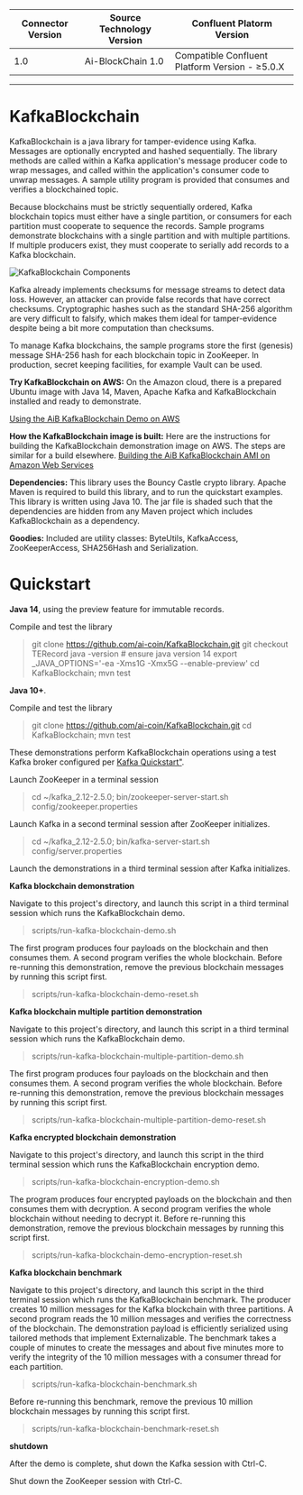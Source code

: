 | Connector Version | Source Technology Version | Confluent Platorm Version |   
| --- | --- | --- |  
| 1.0 | Ai-BlockChain 1.0 | Compatible Confluent Platform Version - ≥5.0.X |  
---

# KafkaBlockchain
KafkaBlockchain is a java library for tamper-evidence using Kafka. Messages are optionally encrypted and hashed sequentially. The library methods are called within a Kafka application's message producer code to wrap messages, and called within the application's consumer code to unwrap messages. A sample utility program is provided that consumes and verifies a blockchained topic.

Because blockchains must be strictly sequentially ordered, Kafka blockchain topics must either have a single partition, or consumers for each partition must cooperate to sequence the records. Sample programs demonstrate blockchains with a single partition and with multiple partitions. If multiple producers exist, they must cooperate to serially add records to a Kafka blockchain.

![KafkaBlockchain Components](https://github.com/ai-coin/KafkaBlockchain/blob/master/doc/KafkaBlockchain.jpeg)

Kafka already implements checksums for message streams to detect data loss. However, an attacker can provide false records that have correct checksums. Cryptographic hashes such as the standard SHA-256 algorithm are very difficult to falsify, which makes them ideal for tamper-evidence despite being a bit more computation than checksums.

To manage Kafka blockchains, the sample programs store the first (genesis) message SHA-256 hash for each blockchain topic in ZooKeeper. In production, secret keeping facilities, for example Vault can be used.

**Try KafkaBlockchain on AWS:**
On the Amazon cloud, there is a prepared Ubuntu image with Java 14, Maven, Apache Kafka and KafkaBlockchain installed and ready to demonstrate.

[Using the AiB KafkaBlockchain Demo on AWS](https://github.com/ai-coin/KafkaBlockchain/blob/master/doc/Using%20the%20AiB%20KafkaBlockchain%20Demo%20on%20AWS.pdf)

**How the KafkaBlockchain image is built:** Here are the instructions for building the KafkaBlockchain demonstration image on AWS. The steps are similar for a build elsewhere.
[Building the AiB KafkaBlockchain AMI on Amazon Web Services](https://github.com/ai-coin/KafkaBlockchain/blob/master/doc/Building%20the%20AiB%20KafkaBlockchain%20AMI%20on%20Amazon%20Web%20Services.pdf)


**Dependencies:**
This library uses the Bouncy Castle crypto library.
Apache Maven is required to build this library, and to run the quickstart examples.
This library is written using Java 10.
The jar file is shaded such that the dependencies are hidden from any Maven project which includes KafkaBlockchain as a dependency.

**Goodies:**
Included are utility classes: ByteUtils, KafkaAccess, ZooKeeperAccess, SHA256Hash and Serialization.

# Quickstart

 **Java 14**, using the preview feature for immutable records.

 Compile and test the library
 > git clone https://github.com/ai-coin/KafkaBlockchain.git
 > git checkout TERecord 
 > java -version   # ensure java version 14
 > export _JAVA_OPTIONS='-ea -Xms1G -Xmx5G --enable-preview'
 > cd KafkaBlockchain; mvn test

 **Java 10+**. 

 Compile and test the library
 > git clone https://github.com/ai-coin/KafkaBlockchain.git
 > cd KafkaBlockchain; mvn test

 These demonstrations perform KafkaBlockchain operations using a test Kafka broker configured per [Kafka Quickstart"](https://kafka.apache.org/quickstart).
 
 Launch ZooKeeper in a terminal session
 > cd ~/kafka_2.12-2.5.0; bin/zookeeper-server-start.sh config/zookeeper.properties
 
 Launch Kafka in a second terminal session after ZooKeeper initializes.
 > cd ~/kafka_2.12-2.5.0; bin/kafka-server-start.sh config/server.properties
 
 Launch the demonstrations in a third terminal session after Kafka initializes.
 
 **Kafka blockchain demonstration**
 
 Navigate to this project's directory, and launch this script in a third terminal session which runs the KafkaBlockchain demo.
 > scripts/run-kafka-blockchain-demo.sh
 
 The first program produces four payloads on the blockchain and then consumes them. A second program verifies the whole blockchain. Before re-running this demonstration, remove the previous blockchain messages by running this script first.
 
 > scripts/run-kafka-blockchain-demo-reset.sh
 
**Kafka blockchain multiple partition demonstration**
 
 Navigate to this project's directory, and launch this script in a third terminal session which runs the KafkaBlockchain demo.
 > scripts/run-kafka-blockchain-multiple-partition-demo.sh
 
 The first program produces four payloads on the blockchain and then consumes them. A second program verifies the whole blockchain. Before re-running this demonstration, remove the previous blockchain messages by running this script first.
 
 > scripts/run-kafka-blockchain-multiple-partition-demo-reset.sh
 
**Kafka encrypted blockchain demonstration**
 
 Navigate to this project's directory, and launch this script in the third terminal session which runs the KafkaBlockchain encryption demo.
 > scripts/run-kafka-blockchain-encryption-demo.sh
 
 The program produces four encrypted payloads on the blockchain and then consumes them with decryption. A second program verifies the whole blockchain without needing to decrypt it. Before re-running this demonstration, remove the previous blockchain messages by running this script first.
 
 > scripts/run-kafka-blockchain-demo-encryption-reset.sh
 
**Kafka blockchain benchmark**
 
 Navigate to this project's directory, and launch this script in the third terminal session which runs the KafkaBlockchain benchmark. The producer creates 10 million messages for the Kafka blockchain with three partitions. A second program reads the 10 million messages and verifies the correctness of the blockchain. The demonstration payload is efficiently serialized using tailored methods that implement Externalizable. The benchmark takes a couple of minutes to create the messages and about five minutes more to verify the integrity of the 10 million messages with a consumer thread for each partition.
 
 > scripts/run-kafka-blockchain-benchmark.sh
 
  Before re-running this benchmark, remove the previous 10 million blockchain messages by running this script first.
 
 > scripts/run-kafka-blockchain-benchmark-reset.sh
 
 **shutdown**
 
 After the demo is complete, shut down the Kafka session with Ctrl-C.
 
 Shut down the ZooKeeper session with Ctrl-C.
